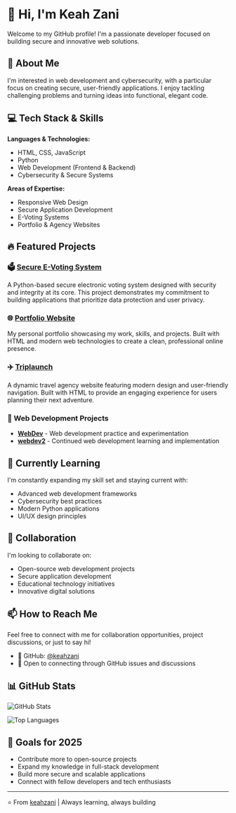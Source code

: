 # 👋 Hi, I'm Keah Zani

Welcome to my GitHub profile! I'm a passionate developer focused on building secure and innovative web solutions.

## 🚀 About Me

I'm interested in web development and cybersecurity, with a particular focus on creating secure, user-friendly applications. I enjoy tackling challenging problems and turning ideas into functional, elegant code.

## 💻 Tech Stack & Skills

**Languages & Technologies:**
- HTML, CSS, JavaScript
- Python
- Web Development (Frontend & Backend)
- Cybersecurity & Secure Systems

**Areas of Expertise:**
- Responsive Web Design
- Secure Application Development
- E-Voting Systems
- Portfolio & Agency Websites

## 🔥 Featured Projects

### 🗳️ [Secure E-Voting System](https://github.com/keahzani/Secure-E-Voting-System)
A Python-based secure electronic voting system designed with security and integrity at its core. This project demonstrates my commitment to building applications that prioritize data protection and user privacy.

### 🌐 [Portfolio Website](https://github.com/keahzani/Portfolio)
My personal portfolio showcasing my work, skills, and projects. Built with HTML and modern web technologies to create a clean, professional online presence.

### ✈️ [Triplaunch](https://github.com/keahzani/Triplaunch)
A dynamic travel agency website featuring modern design and user-friendly navigation. Built with HTML to provide an engaging experience for users planning their next adventure.

### 💼 Web Development Projects
- **[WebDev](https://github.com/keahzani/WebDev)** - Web development practice and experimentation
- **[webdev2](https://github.com/keahzani/webdev2)** - Continued web development learning and implementation

## 🌱 Currently Learning

I'm constantly expanding my skill set and staying current with:
- Advanced web development frameworks
- Cybersecurity best practices
- Modern Python applications
- UI/UX design principles

## 💞️ Collaboration

I'm looking to collaborate on:
- Open-source web development projects
- Secure application development
- Educational technology initiatives
- Innovative digital solutions

## 📫 How to Reach Me

Feel free to connect with me for collaboration opportunities, project discussions, or just to say hi!

- 💼 GitHub: [@keahzani](https://github.com/keahzani)
- 📧 Open to connecting through GitHub issues and discussions

## 📊 GitHub Stats

![GitHub Stats](https://github-readme-stats.vercel.app/api?username=keahzani&show_icons=true&theme=radical)

![Top Languages](https://github-readme-stats.vercel.app/api/top-langs/?username=keahzani&layout=compact&theme=radical)

## 🎯 Goals for 2025

- Contribute more to open-source projects
- Expand my knowledge in full-stack development
- Build more secure and scalable applications
- Connect with fellow developers and tech enthusiasts

---

⭐️ From [keahzani](https://github.com/keahzani) | Always learning, always building
<!---
keahzani/keahzani is a ✨ special ✨ repository because its `README.md` (this file) appears on your GitHub profile.
You can click the Preview link to take a look at your changes.
--->
